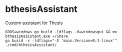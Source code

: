 # bthesisAssistant
Custom assistant for Thesis

```shell
GOOS=windows go build -ldflags -H=windowsgui && mv bthesisAssistant.exe ~/Share
go build -v -ldflags="-X 'main.Version=0.1-linux'" ./cmd/bthesisAssistant/
```

